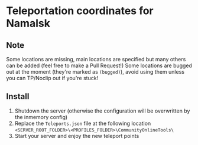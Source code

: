 # Teleportation coordinates for Namalsk

## Note

Some locations are missing, main locations are specified but many others can be added (feel free to make a Pull Request!)
Some locations are bugged out at the moment (they're marked as `(bugged)`), avoid using them unless you can TP/Noclip out if you're stuck!

## Install

1. Shutdown the server (otherwise the configuration will be overwritten by the inmemory config)
2. Replace the `Teleports.json` file at the following location `<SERVER_ROOT_FOLDER>\<PROFILES_FOLDER>\CommunityOnlineTools\`
3. Start your server and enjoy the new teleport points